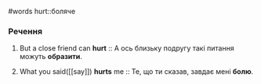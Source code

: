 #words 
hurt::боляче
<!--SR:!2022-11-13,3,250-->
### Речення
1. But a close friend can **hurt** :: А ось близьку подругу такі питання можуть **образити**.
<!--SR:!2022-11-13,3,250-->
2. What you said([[say]]) **hurts** me :: Те, що ти сказав, завдає мені **болю**.
<!--SR:!2022-11-22,12,250-->